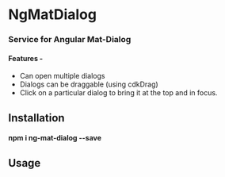 # NgMatDialog

### Service for Angular Mat-Dialog
#### Features - 
- Can open multiple dialogs
- Dialogs can be draggable (using cdkDrag)
- Click on a particular dialog to bring it at the top and in focus.

## Installation

#### npm i ng-mat-dialog --save

## Usage

